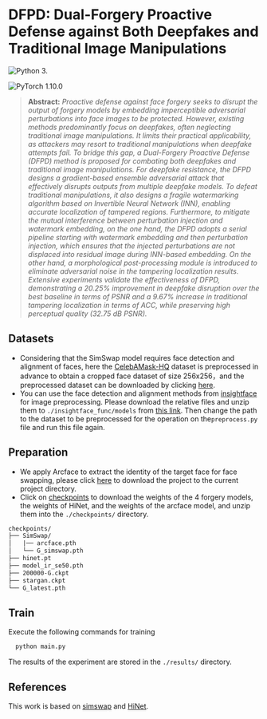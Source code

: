 # DFPD: Dual-Forgery Proactive Defense against Both Deepfakes and Traditional Image Manipulations

![Python 3.](https://img.shields.io/badge/python-3.8-green.svg?style=plastic)

![PyTorch 1.10.0](https://img.shields.io/badge/pytorch-1.10.0-green.svg?style=plastic)

> **Abstract:** _Proactive defense against face forgery seeks to disrupt the output of forgery models by embedding imperceptible adversarial perturbations into face images to be protected. However, existing methods predominantly focus on deepfakes, often neglecting traditional image manipulations. It limits their practical applicability, as attackers may resort to traditional manipulations when deepfake attempts fail. To bridge this gap, a Dual-Forgery Proactive Defense (DFPD) method is proposed for combating both deepfakes and traditional image manipulations. For deepfake resistance, the DFPD designs a gradient-based ensemble adversarial attack that effectively disrupts outputs from multiple deepfake models. To defeat traditional manipulations, it also designs a fragile watermarking algorithm based on Invertible Neural Network (INN), enabling accurate localization of tampered regions. Furthermore, to mitigate the mutual interference between perturbation injection and watermark embedding, on the one hand, the DFPD adopts a serial pipeline starting with watermark embedding and then perturbation injection, which ensures that the injected perturbations are not displaced into residual image during INN-based embedding. On the other hand, a morphological post-processing module is introduced to eliminate adversarial noise in the tampering localization results. Extensive experiments validate the effectiveness of DFPD, demonstrating a 20.25% improvement in deepfake disruption over the best baseline in terms of PSNR and a 9.67% increase in traditional tampering localization in terms of ACC, while preserving high perceptual quality (32.75 dB PSNR)._
>

## Datasets
+ Considering that the SimSwap model requires face detection and alignment of faces, here the [CelebAMask-HQ](https://github.com/switchablenorms/CelebAMask-HQ) dataset is preprocessed in advance to obtain a cropped face dataset of size 256x256，and the preprocessed dataset can be downloaded by clicking [here](https://drive.google.com/file/d/1y4NQId6RvrjuUoWzGDbEFIVvN8LFo7pP/view?usp=sharing).
+ You can use the face detection and alignment methods from [insightface](https://github.com/deepinsight/insightface) for image preprocessing. Please download the relative files and unzip them to `./insightface_func/models` from [this link](https://onedrive.live.com/?authkey=%21ADJ0aAOSsc90neY&cid=4A83B6B633B029CC&id=4A83B6B633B029CC%215837&parId=4A83B6B633B029CC%215834&action=locate). Then change the path to the dataset to be preprocessed for the operation on the`preprocess.py` file and run this file again.

## Preparation
+ We apply Arcface to extract the identity of the target face for face swapping, please click [here](https://github.com/TreB1eN/InsightFace_Pytorch) to download the project to the current project directory.
+ Click on [checkpoints](https://drive.google.com/file/d/1f7Au2MpkvI5CyuMi_fTsHIOsztnf0ekv/view?usp=sharing) to download the weights of the 4 forgery models, the weights of HiNet, and the weights of the arcface model, and unzip them into the `./checkpoints/` directory.

```xml
checkpoints/
├── SimSwap/
│   |── arcface.pth
│   └── G_simswap.pth
├── hinet.pt
├── model_ir_se50.pth
├── 200000-G.ckpt
├── stargan.ckpt
└── G_latest.pth
```

## Train
Execute the following commands for training

```python
  python main.py
```

The results of the experiment are stored in the `./results/` directory.

## References
This work is based on [simswap](https://github.com/neuralchen/SimSwap) and [HiNet](https://github.com/TomTomTommi/HiNet).
